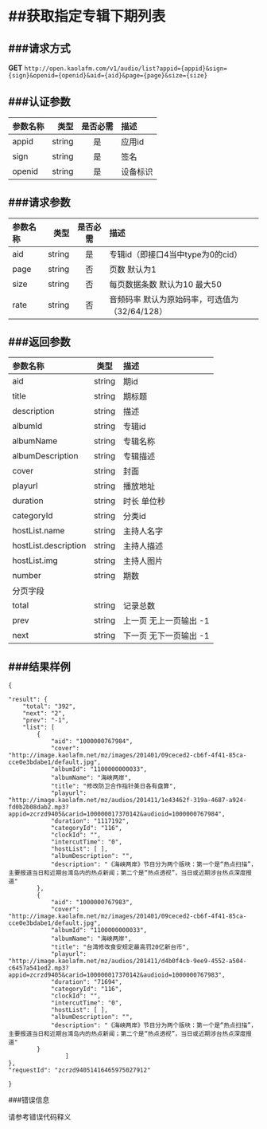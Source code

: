 ##获取指定专辑下期列表
===
###请求方式
---

**GET** `http://open.kaolafm.com/v1/audio/list?appid={appid}&sign={sign}&openid={openid}&aid={aid}&page={page}&size={size}`

###认证参数
---
| 参数名称 | 类型    | 是否必需 |描述
|:------- |-------:|:------:|:----|
| appid   | string |   是   |应用id
| sign    | string |   是   |签名
| openid  | string |   是   |设备标识


###请求参数
---

| 参数名称 | 类型    | 是否必需 |描述
|:------- |-------:|:------:|:----|
| aid   | string |   是   |专辑id（即接口4当中type为0的cid）
| page    | string |   否   |页数 默认为1
| size | string | 否 | 每页数据条数 默认为10 最大50
| rate   | string |   否   |音频码率 默认为原始码率，可选值为（32/64/128）



###返回参数
---

| 参数名称 | 类型    | 描述 
|:------- |:-------:|:------|
|aid	 | string	 | 期id
| title	| string	| 期标题
| description	| string	| 描述
| albumId | string	| 专辑id
| albumName | string	| 专辑名称
| albumDescription	| string	| 专辑描述
| cover | string	| 封面
| playurl | string	| 播放地址
| duration | string	| 时长 单位秒
| categoryId | string	| 分类id
| hostList.name | string	| 主持人名字
| hostList.description	| string	| 主持人描述
| hostList.img	| string	| 主持人图片
| number	| string	| 期数
| 分页字段
| total	| string	| 记录总数
| prev	| string	| 上一页 无上一页输出 -1
| next	| string	| 下一页 无下一页输出 -1




###结果样例
---

    {

    "result": {
        "total": "392",
        "next": "2",
        "prev": "-1",
        "list": [
            {
                "aid": "1000000767984",
                "cover": "http://image.kaolafm.net/mz/images/201401/09ceced2-cb6f-4f41-85ca-cce0e3bdabe1/default.jpg",
                "albumId": "1100000000033",
                "albumName": "海峡两岸",
                "title": "修改防卫合作指针美日各有盘算",
                "playurl": "http://image.kaolafm.net/mz/audios/201411/1e43462f-319a-4687-a924-fd0b2b08dab2.mp3?appid=zcrzd9405&carid=100000017370142&audioid=1000000767984",
                "duration": "1117192",
                "categoryId": "116",
                "clockId": "",
                "intercutTime": "0",
                "hostList": [ ],
                "albumDescription": "",
                "description": "《海峡两岸》节目分为两个版块：第一个是“热点扫描”，主要报道当日和近期台湾岛内的热点新闻；第二个是“热点透视”，当日或近期涉台热点深度报道"
            },
            {
                "aid": "1000000767983",
                "cover": "http://image.kaolafm.net/mz/images/201401/09ceced2-cb6f-4f41-85ca-cce0e3bdabe1/default.jpg",
                "albumId": "1100000000033",
                "albumName": "海峡两岸",
                "title": "台湾修改食安规定最高罚20亿新台币",
                "playurl": "http://image.kaolafm.net/mz/audios/201411/d4b0f4cb-9ee9-4552-a504-c6457a541ed2.mp3?appid=zcrzd9405&carid=100000017370142&audioid=1000000767983",
                "duration": "71694",
                "categoryId": "116",
                "clockId": "",
                "intercutTime": "0",
                "hostList": [ ],
                "albumDescription": "",
                "description": "《海峡两岸》节目分为两个版块：第一个是“热点扫描”，主要报道当日和近期台湾岛内的热点新闻；第二个是“热点透视”，当日或近期涉台热点深度报道"
            }
                    ]
    },
    "requestId": "zcrzd94051416465975027912"

    }

###错误信息

请参考错误代码释义
